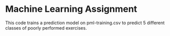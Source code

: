 # Machine Learning Assignment

This code trains a prediction model on pml-training.csv to predict 5 different classes of poorly performed exercises.
